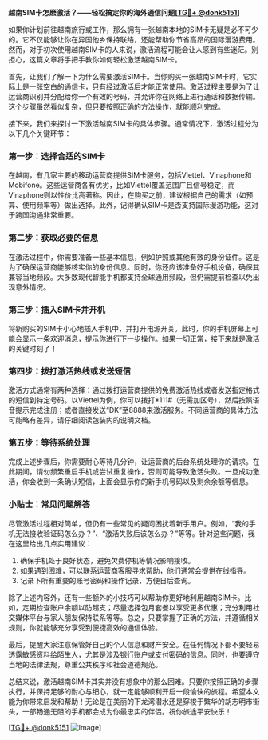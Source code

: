 **越南SIM卡怎麽激活？——轻松搞定你的海外通信问题[[TG💪+ @donk5151](https://t.me/s/donk5151)]**

如果你计划前往越南旅行或工作，那么拥有一张越南本地的SIM卡无疑是必不可少的。它不仅能够让你在异国他乡保持联络，还能帮助你节省高昂的国际漫游费用。然而，对于初次使用越南SIM卡的人来说，激活流程可能会让人感到有些迷茫。别担心，这篇文章将手把手教你如何轻松激活越南SIM卡。

首先，让我们了解一下为什么需要激活SIM卡。当你购买一张越南SIM卡时，它实际上是一张空白的通信卡，只有经过激活后才能正常使用。激活过程主要是为了让运营商识别并分配给你一个有效的号码，并允许你在网络上进行通话和数据传输。这个步骤虽然看似复杂，但只要按照正确的方法操作，就能顺利完成。

接下来，我们来探讨一下激活越南SIM卡的具体步骤。通常情况下，激活过程分为以下几个关键环节：

### 第一步：选择合适的SIM卡

在越南，有几家主要的移动运营商提供SIM卡服务，包括Viettel、Vinaphone和Mobifone。这些运营商各有优劣，比如Viettel覆盖范围广且信号稳定，而Vinaphone则以性价比高著称。因此，在购买之前，建议根据自己的需求（如预算、使用频率等）做出选择。此外，记得确认SIM卡是否支持国际漫游功能，这对于跨国沟通非常重要。

### 第二步：获取必要的信息

在激活过程中，你需要准备一些基本信息，例如护照或其他有效的身份证件。这是为了确保运营商能够核实你的身份信息。同时，你还应该准备好手机设备，确保其兼容当地频段。大多数现代智能手机都支持全球通用频段，但仍需提前检查以免出现意外情况。

### 第三步：插入SIM卡并开机

将新购买的SIM卡小心地插入手机中，并打开电源开关。此时，你的手机屏幕上可能会显示一条欢迎消息，提示你进行下一步操作。如果一切正常，接下来就是激活的关键时刻了！

### 第四步：拨打激活热线或发送短信

激活方式通常有两种选择：通过拨打运营商提供的免费激活热线或者发送指定格式的短信到特定号码。以Viettel为例，你可以拨打*111#（无需加区号），然后按照语音提示完成注册；或者直接发送“DK”至8888来激活服务。不同运营商的具体方法可能略有差异，请仔细阅读包装内的说明文档。

### 第五步：等待系统处理

完成上述步骤后，你需要耐心等待几分钟，让运营商的后台系统处理你的请求。在此期间，请勿频繁重启手机或尝试重复操作，否则可能导致激活失败。一旦成功激活，你会收到一条确认短信，上面会显示你的新手机号码以及剩余余额等信息。

### 小贴士：常见问题解答

尽管激活过程相对简单，但仍有一些常见的疑问困扰着新手用户。例如，“我的手机无法接收验证码怎么办？”、“激活失败后该怎么办？”等等。针对这些问题，我在这里给出几点实用建议：

1. 确保手机处于良好状态，避免欠费停机等情况影响接收。
2. 如果遇到困难，可以联系运营商客服寻求帮助，他们通常会提供在线指导。
3. 记录下所有重要的账号密码和操作记录，方便日后查询。

除了上述内容外，还有一些额外的小技巧可以帮助你更好地利用越南SIM卡。比如，定期检查账户余额以防超支；尽量选择包月套餐以享受更多优惠；充分利用社交媒体平台与家人朋友保持联系等等。总之，只要掌握了正确的方法，并遵循相关规则，你就能够充分享受到便捷高效的通信体验。

最后，提醒大家注意保管好自己的个人信息和财产安全。在任何情况下都不要轻易透露敏感资料给陌生人，尤其是涉及银行账户或支付密码的信息。同时，也要遵守当地的法律法规，尊重公共秩序和社会道德规范。

总结来说，激活越南SIM卡其实并没有想象中的那么困难。只要你按照正确的步骤执行，并保持足够的耐心与细心，就一定能够顺利开启一段愉快的旅程。希望本文能为你带来启发和帮助！无论是在美丽的下龙湾潜水还是穿梭于繁华的胡志明市街头，一部畅通无阻的手机都会成为你最忠实的伴侣。祝你旅途平安快乐！

[[TG💪+ @donk5151](https://t.me/s/donk5151) ![Image](https://i.postimg.cc/rwNCRYN7/Snipaste-2025-04-30-17-27-05.png)]
